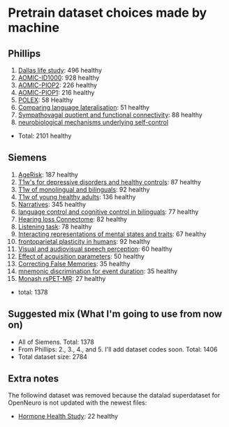 # Pretrain dataset choices made by machine

## Phillips

1. [Dallas life study](https://openneuro.org/datasets/ds004856/versions/1.0.4): 496 healthy
2. [AOMIC-ID1000](https://openneuro.org/datasets/ds003097/versions/2.0.0): 928 healthy
3. [AOMIC-PIOP2](https://openneuro.org/datasets/ds002790/versions/2.0.0): 226 healthy
4. [AOMIC-PIOP1](https://openneuro.org/datasets/ds002785/versions/2.0.0): 216 healthy
5. [POLEX](https://openneuro.org/datasets/ds005375/versions/1.0.0): 58 Healthy
6. [Comparing language lateralisation](https://openneuro.org/datasets/ds004073/versions/1.0.1): 51 healthy
7. [Sympathovagal quotient and functional connectivity](https://openneuro.org/datasets/ds004648/versions/1.0.0): 88 healthy
8. [neurobiological mechanisms underlying self-control](https://openneuro.org/datasets/ds002643/versions/1.1.0)

- Total: 2101 healthy

## Siemens

1. [AgeRisk](https://openneuro.org/datasets/ds004711/versions/1.0.0): 187 healthy
2. [T1w's for depressive disorders and healthy controls](https://openneuro.org/datasets/ds003653/versions/1.0.0): 87 healthy
3. [T1w of monolingual and bilinguals](https://openneuro.org/datasets/ds001747/versions/1.1.0): 92 healthy
4. [T1w of young healthy adults](https://openneuro.org/datasets/ds003826/versions/3.0.1): 136 healthy
5. [Narratives](https://openneuro.org/datasets/ds002345/versions/1.1.4): 345 healthy
6. [language control and cognitive control in bilinguals](https://openneuro.org/datasets/ds005455/versions/1.1.5): 77 healthy
7. [Hearing loss Connectome](https://openneuro.org/datasets/ds005026/versions/1.0.0): 82 healthy
8. [Listening task](https://openneuro.org/datasets/ds004285/versions/1.0.0): 78 healthy
9. [Interacting representations of mental states and traits](https://openneuro.org/datasets/ds004217/versions/1.0.0): 67 healthy
10. [frontoparietal plasticity in humans](https://openneuro.org/datasets/ds003849/versions/1.0.0): 92 healthy
11. [Visual and audiovisual speech perception](https://openneuro.org/datasets/ds003717/versions/1.1.0): 60 healthy
12. [Effect of acquisition parameters](https://openneuro.org/datasets/ds004499/versions/1.0.3): 50 healthy
13. [Correcting False Memories](https://openneuro.org/datasets/ds002242/versions/1.0.0): 35 healthy
14. [mnemonic discrimination for event duration](https://openneuro.org/datasets/ds002655/versions/1.0.1): 35 healthy
15. [Monash rsPET-MR](https://openneuro.org/datasets/ds002898/versions/1.4.2): 27 healthy

- total: 1378

## Suggested mix (What I'm going to use from now on)

- All of Siemens. Total: 1378
- From Phillips: 2., 3., 4., and 5. I'll add dataset codes soon. Total: 1406
- Total dataset size: 2784


## Extra notes

The followind dataset was removed because the datalad superdataset for OpenNeuro is not updated with the newest files:

- [Hormone Health Study](https://openneuro.org/datasets/ds005360/versions/1.0.0): 22 healthy
